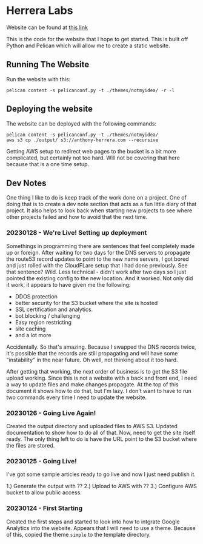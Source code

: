# Herrera Labs

Website can be found at [this link](www.anthony-herrera.com)

This is the code for the website that I hope to get started. This is built off 
Python and Pelican which will allow me to create a static website.

## Running The Website

Run the website with this: 

```
pelican content -s pelicanconf.py -t ./themes/notmyidea/ -r -l
```

## Deploying the website

The website can be deployed with the following commands:

```
pelican content -s pelicanconf.py -t ./themes/notmyidea/
aws s3 cp ./output/ s3://anthony-herrera.com --recursive
```

Getting AWS setup to redirect web pages to the bucket is a bit more complicated, but certainly not 
too hard. Will not be covering that here because that is a one time setup.


## Dev Notes

One thing I like to do is keep track of the work done on a project. One of doing that is to create
a dev note section that acts as a fun little diary of that project. It also helps to look back 
when starting new projects to see where other projects failed and how to avoid that the next
time.


### 20230128 - We're Live! Setting up deployment

Somethings in programming there are sentences that feel completely made up or foreign. After waiting for two days for 
the DNS servers to propagate the route53 record updates to point to the new name servers, I got bored and just rolled
with the CloudFLare setup that I had done previously. See that sentence? Wild. Less technical - didn't work after two
days so I just pointed the existing config to the new location. And it worked. Not only did it work, it appears to have
given me the following: 

* DDOS protection
* better security for the S3 bucket where the site is hosted
* SSL certification and analytics. 
* bot blocking / challenging
* Easy region restricting
* site caching
* and a lot more

Accidentally. So that's amazing. Because I swapped the DNS records twice, it's possible that the records are still propagating and will have some "instability" in the near future. Oh well, not thinking about it too hard.

After getting that working, the next order of business is to get the S3 file upload working. Since this is not a website
with a back and front end, I need a way to update files and make changes propagate. At the top of this document it shows
how to do that, but I'm lazy. I don't want to have to run two commands every time I need to update the website.




### 20230126 - Going Live Again!

Created the output directory and uploaded files to AWS S3. Updated documentation to show how to do 
all of that. Now, need to get the site itself ready. The only thing left to do is have the URL
point to the S3 bucket where the files are stored.


### 20230125 - Going Live!

I've got some sample articles ready to go live and now I just need publish it.

1.) Generate the output with ??
2.) Upload to AWS with ??
3.) Configure AWS bucket to allow public access.



### 20230124 - First Starting

Created the first steps and started to look into how to intgrate Google Analytics into the website. Appears that I will
need to use a theme. Because of this, copied the theme `simple` to the template directory.
